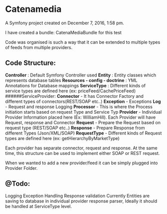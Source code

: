 Catenamedia
===========

A Symfony project created on December 7, 2016, 1:58 pm.

I have created a bundle: CatenaMediaBundle for this test

Code was organised is such a way that it can be extended to multiple types of feeds from multiple providers.

Code Structure:
--------------

**Controller** : Default Symfony Controller used
**Entity** : Entity classes which represents database tables
**Resources - config - doctrine** : YML Annotations for Database mappings
**ServiceType** : Different kinds of service types are defined here (ex: priceFeed/CachePriceFeed)
######ServiceProvider: 
**Connector** - It has Connector Factory and different types of connectors(REST/SOAP etc..)
**Exception** - Exceptions
**Log** - Request and response Logging
**Processor** - This is where the Process initiation starts based on request Type and Service Typ
**Provider** - Individual Provider Information placed here (Ex: WilliamHill). Each Provider will have Request, response and Connector
**Request** - Prepare the Request based on request type (REST/SOAP etc..)
**Response** - Prepare Response from different Types (Json/XML/SOAP)
**RequestType** - Different kinds of Request types are defined here (ex: getHierarchyByMarketType)

Each provider has separate connector, request and response.
At the same time, this structure can be used to implement either SOAP or REST request.

When we wanted to add a new provider/feed it can be simply plugged into Provider Folder.


@Todo:
------

Logging
Exception Handling
Response validation
Currently Entities are saving to database in individual provider response parser, Ideally it should be handled at ServiceType level.







